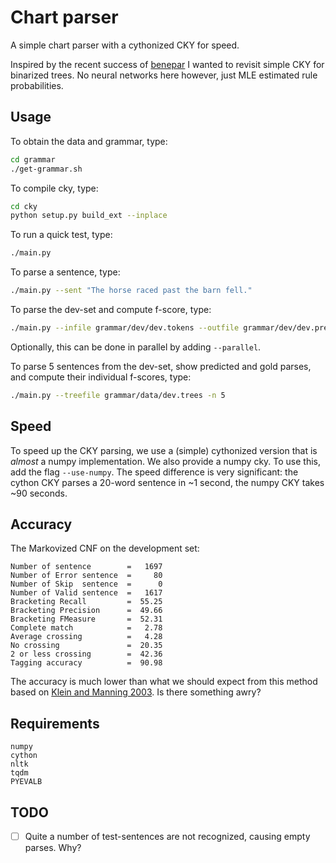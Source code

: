 # Chart parser
A simple chart parser with a cythonized CKY for speed.

Inspired by the recent success of [benepar](https://github.com/nikitakit/self-attentive-parser) I wanted to revisit simple CKY for binarized trees.
No neural networks here however, just MLE estimated rule probabilities.

## Usage
To obtain the data and grammar, type:
```bash
cd grammar
./get-grammar.sh
```
To compile cky, type:
```bash
cd cky
python setup.py build_ext --inplace
```
To run a quick test, type:
```bash
./main.py
```
To parse a sentence, type:
```bash
./main.py --sent "The horse raced past the barn fell."
```
To parse the dev-set and compute f-score, type:
```bash
./main.py --infile grammar/dev/dev.tokens --outfile grammar/dev/dev.pred.trees --goldfile grammar/data/dev/dev.trees
```
Optionally, this can be done in parallel by adding `--parallel`.

To parse 5 sentences from the dev-set, show predicted and gold parses, and compute their individual f-scores, type:
```bash
./main.py --treefile grammar/data/dev.trees -n 5
```

## Speed
To speed up the CKY parsing, we use a (simple) cythonized version that is _almost_ a numpy implementation. We also provide a numpy cky. To use this, add the flag `--use-numpy`.
The speed difference is very significant: the cython CKY parses a 20-word sentence in ~1 second, the numpy CKY takes ~90 seconds.

## Accuracy
The Markovized CNF on the development set:
```
Number of sentence        =   1697
Number of Error sentence  =     80
Number of Skip  sentence  =      0
Number of Valid sentence  =   1617
Bracketing Recall         =  55.25
Bracketing Precision      =  49.66
Bracketing FMeasure       =  52.31
Complete match            =   2.78
Average crossing          =   4.28
No crossing               =  20.35
2 or less crossing        =  42.36
Tagging accuracy          =  90.98
```
The accuracy is much lower than what we should expect from this method based on [Klein and Manning 2003](http://delivery.acm.org/10.1145/1080000/1075150/p423-klein.pdf?ip=89.99.242.224&id=1075150&acc=OPEN&key=4D4702B0C3E38B35%2E4D4702B0C3E38B35%2E4D4702B0C3E38B35%2E6D218144511F3437&__acm__=1535987878_fdb08a617541f60b68baf3aff0d6ad99). Is there something awry?

## Requirements
```
numpy
cython
nltk
tqdm
PYEVALB
```

## TODO
- [ ] Quite a number of test-sentences are not recognized, causing empty parses. Why?
